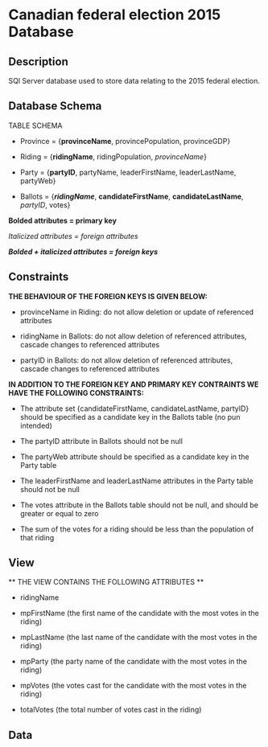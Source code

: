 # Canadian federal election 2015 Database

## Description

SQl Server database used to store data relating to the 2015 federal election.

## Database Schema

TABLE SCHEMA

 - Province = {**provinceName**, provincePopulation, provinceGDP}

 - Riding = {**ridingName**, ridingPopulation, *provinceName*}

 - Party = {**partyID**, partyName, leaderFirstName, leaderLastName, partyWeb}

 - Ballots = {***ridingName***, **candidateFirstName**, **candidateLastName**, *partyID*,  votes}

**Bolded attributes = primary key**

*Italicized attributes = foreign attributes*

***Bolded + italicized attributes = foreign keys***

## Constraints

**THE BEHAVIOUR OF THE FOREIGN KEYS IS GIVEN BELOW:**

 - provinceName in Riding: do not allow deletion or update of referenced attributes

 - ridingName in Ballots: do not allow deletion of referenced attributes, cascade changes to referenced attributes

 - partyID in Ballots: do not allow deletion of referenced attributes, cascade changes to referenced attributes

 
**IN ADDITION TO THE FOREIGN KEY AND PRIMARY KEY CONTRAINTS WE HAVE THE FOLLOWING CONSTRAINTS:**

 - The attribute set {candidateFirstName, candidateLastName, partyID} should be specified as a candidate key in the Ballots table (no pun intended)

 - The  partyID attribute in Ballots should not be null

 - The  partyWeb attribute should be specified as a candidate key in the Party table

 - The leaderFirstName and leaderLastName attributes in the Party table should not be null

 - The votes attribute in the Ballots table should not be null, and should be greater or equal to zero

 - The sum of the votes for a riding should be less than the population of that riding

## View

** THE VIEW CONTAINS THE FOLLOWING ATTRIBUTES **

 - ridingName

 - mpFirstName (the first name of the candidate with the most votes in the riding)

 - mpLastName (the last name of the candidate with the most votes in the riding)

 - mpParty (the party name of the candidate with the most votes in the riding)

 - mpVotes (the votes cast for the candidate with the most votes in the riding)

 - totalVotes (the total number of votes cast in the riding)

## Data
